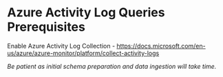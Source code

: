 # Azure Activity Log Queries Prerequisites

Enable Azure Activity Log Collection - https://docs.microsoft.com/en-us/azure/azure-monitor/platform/collect-activity-logs

*Be patient as initial schema preparation and data ingestion will take time.*
